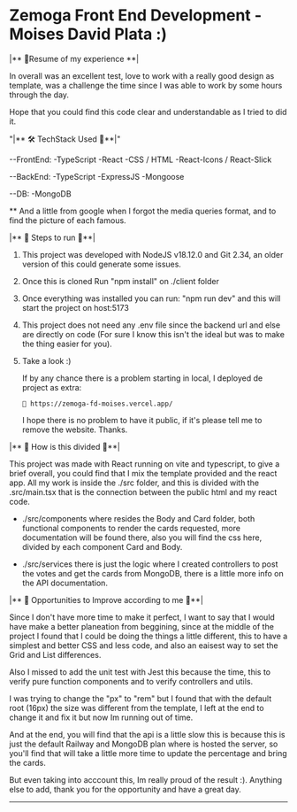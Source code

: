 Zemoga Front End Development - Moises David Plata :)
==================================================

|** 📝Resume of my experience **|

In overall was an excellent test, love to work with a really good design as template,
was a challenge the time since I was able to work by some hours through the day. 

Hope that you could find this code clear and understandable as I tried to did it.


"|** 🛠️ TechStack Used 🚀**|"

--FrontEnd:
 -TypeScript
 -React
 -CSS / HTML
 -React-Icons / React-Slick

--BackEnd:
 -TypeScript
 -ExpressJS
 -Mongoose

--DB:
 -MongoDB

** And a little from google when I forgot the media queries format, and to find the picture of   each famous.

|** 🚀 Steps to run 🏃**|

1. This project was developed with NodeJS v18.12.0 and Git 2.34, an older version of this
   could generate some issues.

2. Once this is cloned Run "npm install" on ./client folder

3. Once everything was installed you can run: "npm run dev" and this will start the project on
   host:5173

4. This project does not need any .env file since the backend url and else are directly on
   code (For sure I know this isn't the ideal but was to make the thing easier for you).

5. Take a look :) 


      If by any chance there is a problem starting in local, I deployed de project as extra:

       🚀 https://zemoga-fd-moises.vercel.app/

      I hope there is no problem to have it public, if it's please tell me to remove the website. Thanks.
      
|** 🔖 How is this divided 🔖**|

This project was made with React running on vite and typescript, to give a brief overall,
you could find that I mix the template provided and the react app. All my work is inside the 
./src folder, and this is divided with the .src/main.tsx that is the connection between the public html and my react code. 

- ./src/components where resides the Body and Card folder, both functional components 
  to render the cards requested, more documentation will be found there, also you will find
  the css here, divided by each component Card and Body.

- ./src/services there is just the logic where I created controllers to post the votes and get
  the cards from MongoDB, there is a little more info on the API documentation.



|** 🌟 Opportunities to Improve according to me 🚀**|

Since I don't have more time to make it perfect, I want to say that I would have make a better planeation from beggining, since at the middle of the project I found that I could be doing the things a little different, this to have a simplest and better CSS and less code, and also an eaisest way to set the Grid and List differences.

Also I missed to add the unit test with Jest this because the time, this to verify pure function components and to verify controllers and utils.

I was trying to change the "px" to "rem" but I found that with the default root (16px) the size was different from the template, I left at the end to change it and fix it but now Im running out of time.

And at the end, you will find that the api is a little slow this is because this is just the default Railway and MongoDB plan where is hosted the server, so you'll find that will take a little more time to update the percentage and bring the cards.

But even taking into acccount this, Im really proud of the result :). Anything else to add, thank you for the opportunity and have a great day.


-------------------------------------------------------------------------------------------------
